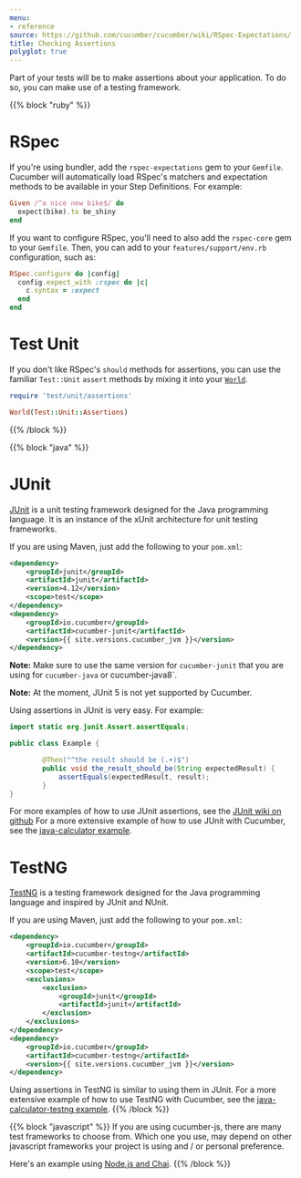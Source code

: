 ```yaml
---
menu:
- reference
source: https://github.com/cucumber/cucumber/wiki/RSpec-Expectations/
title: Checking Assertions
polyglot: true
---
```


Part of your tests will be to make assertions about your application. To do so, you can make use of a testing framework.

{{% block "ruby" %}}
# RSpec
If you're using bundler, add the `rspec-expectations` gem to your `Gemfile`.
Cucumber will automatically load RSpec's matchers and expectation methods to be
available in your Step Definitions. For example:

```ruby
Given /^a nice new bike$/ do
  expect(bike).to be_shiny
end
```

If you want to configure RSpec, you'll need to also add the `rspec-core` gem
to your `Gemfile`. Then, you can add to your `features/support/env.rb`
configuration, such as:

```ruby
RSpec.configure do |config|
  config.expect_with :rspec do |c|
    c.syntax = :expect
  end
end
```

# Test Unit

If you don't like RSpec's `should` methods for assertions, you can use the familiar `Test::Unit` `assert` methods by mixing it into
your [`World`](/wiki/a-whole-new-world).

```ruby
require 'test/unit/assertions'

World(Test::Unit::Assertions)
```

<!-- TODO: You can see a full example under the [examples](https://github.com/cucumber/cucumber/tree/master/examples%2Ftest_unit) -->
{{% /block %}}

{{% block "java" %}}
# JUnit

[JUnit](http://junit.org/junit4/) is a unit testing framework designed for the Java programming language. It is an instance of the xUnit architecture for unit testing frameworks.

If you are using Maven, just add the following to your `pom.xml`:

```xml
<dependency>
    <groupId>junit</groupId>
    <artifactId>junit</artifactId>
    <version>4.12</version>
    <scope>test</scope>
</dependency>
<dependency>
    <groupId>io.cucumber</groupId>
    <artifactId>cucumber-junit</artifactId>
    <version>{{ site.versions.cucumber_jvm }}</version>
</dependency>
```

**Note:** Make sure to use the same version for `cucumber-junit` that you are using for `cucumber-java` or cucumber-java8`.

**Note:** At the moment, JUnit 5 is not yet supported by Cucumber.

Using assertions in JUnit is very easy. For example:

```java
import static org.junit.Assert.assertEquals;

public class Example {

        @Then("^the result should be (.+)$")
        public void the_result_should_be(String expectedResult) {
            assertEquals(expectedResult, result);
        }
}
```

For more examples of how to use JUnit assertions, see the [JUnit wiki on github](https://github.com/junit-team/junit4/wiki/Assertions)
For a more extensive example of how to use JUnit with Cucumber, see the [java-calculator example](https://github.com/cucumber/cucumber-jvm/tree/master/examples/java-calculator).

# TestNG

[TestNG](http://testng.org/doc/) is a testing framework designed for the Java programming language and inspired by JUnit and NUnit.

If you are using Maven, just add the following to your `pom.xml`:
```xml
<dependency>
    <groupId>io.cucumber</groupId>
    <artifactId>cucumber-testng</artifactId>
    <version>6.10</version>
    <scope>test</scope>
    <exclusions>
        <exclusion>
            <groupId>junit</groupId>
            <artifactId>junit</artifactId>
        </exclusion>
    </exclusions>
</dependency>
<dependency>
    <groupId>io.cucumber</groupId>
    <artifactId>cucumber-testng</artifactId>
    <version>{{ site.versions.cucumber_jvm }}</version>
</dependency>
```

Using assertions in TestNG is similar to using them in JUnit.
For a more extensive example of how to use TestNG with Cucumber, see the [java-calculator-testng example](https://github.com/cucumber/cucumber-jvm/tree/master/examples/java-calculator-testng).
{{% /block %}}

{{% block "javascript" %}}
If you are using cucumber-js, there are many test frameworks to choose from.
Which one you use, may depend on other javascript frameworks your project is using and / or personal preference.

Here's an example using [Node.js and Chai](https://github.com/cucumber/cucumber-js/blob/master/docs/nodejs_example.md).
{{% /block %}}

